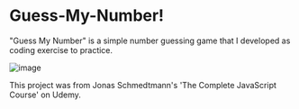 # Guess-My-Number!

"Guess My Number" is a simple number guessing game that I developed as coding exercise to practice.

![image](https://user-images.githubusercontent.com/65421302/98184077-5abeb800-1ebe-11eb-9ac5-661df26b663d.png)

This project was from Jonas Schmedtmann's 'The Complete JavaScript Course' on Udemy.
